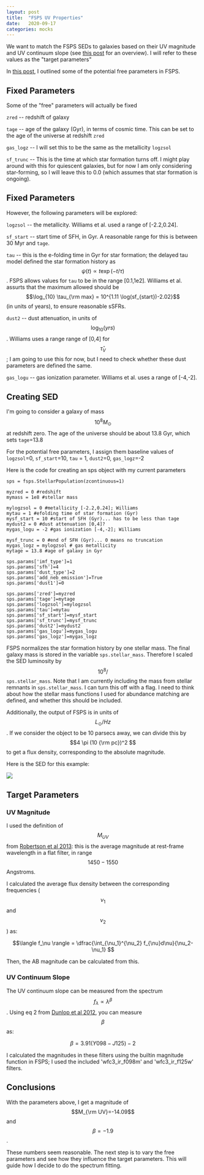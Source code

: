 ```yaml
---
layout: post
title:  "FSPS UV Properties"
date:   2020-09-17
categories: mocks
---
```


We want to match the FSPS SEDs to galaxies based on their UV magnitude and UV continuum slope (see <a href="https://ndrakos.github.io/blog/mocks/FSPS/">this post</a> for an overview). I will refer to these values as the "target parameters"

In <a href="https://ndrakos.github.io/blog/mocks/FSPS_Parameters/">this post</a>, I outlined some of the potential free parameters in FSPS.


## Fixed Parameters

Some of the "free" parameters will actually be fixed

<code>zred</code> -- redshift of galaxy

<code>tage</code> -- age of the galaxy (Gyr), in terms of cosmic time. This can be set to the age of the universe at redshift <code>zred</code>

<code>gas_logz</code> -- I will set this to be the same as the metallicity <code>logzsol</code>

<code>sf_trunc</code>  -- This is the time at which star formation turns off. I might play around with this for quiescent galaxies, but for now I am only considering star-forming, so I will leave this to 0.0 (which assumes that star formation is ongoing).

## Fixed Parameters


However, the following parameters will be explored:

<code>logzsol</code> -- the metallicity. Williams et al. used a range of [-2.2,0.24].

<code>sf_start</code> -- start time of SFH, in Gyr. A reasonable range for this is between 30 Myr and <code>tage</code>.

<code>tau</code> -- this is the e-folding time in Gyr for star formation; the delayed tau model defined the star formation history as $$\psi(t) \propto t \exp (-t/\tau)$$.
FSPS allows values for  <code>tau</code> to be in the range [0.1,1e2]. Williams et al. assurts that the maximum allowed should be  $$\log_{10} \tau_{\rm max} = 10^{1.11 \log(sf_{start})-2.02}$$ (in units of years), to ensure reasonable sSFRs.


<code>dust2</code> -- dust attenuation, in units of $$\log_{10} (yrs)$$. Williams uses a range range of [0,4] for $$\hat{\tau}_V$$; I am going to use this for now, but I need to check whether these dust parameters are defined the same.

<code>gas_logu</code> -- gas ionization parameter. Williams et al. uses a range of [-4,-2].



## Creating SED

I'm going to consider a galaxy of mass $$10^8 M_\odot$$ at redshift zero. The age of the universe should be about 13.8 Gyr, which sets <code>tage</code>=13.8

For the potential free parameters, I assign them baseline values of <code>logzsol</code>=0, <code>sf_start</code>=10, <code>tau</code> = 1, <code>dust2</code>=0, <code>gas_logz</code>=-2


Here is the code for creating an sps object with my current parameters
```
sps = fsps.StellarPopulation(zcontinuous=1)

myzred = 0 #redshift
mymass = 1e8 #stellar mass

mylogzsol = 0 #metallicity [-2.2,0.24]; Williams
mytau = 1 #efolding time of star formation (Gyr)
mysf_start = 10 #start of SFH (Gyr)... has to be less than tage
mydust2 = 0 #dust attenuation [0,4]?
mygas_logu = -2 #gas ionization [-4,-2]; Williams

mysf_trunc = 0 #end of SFH (Gyr)... 0 means no truncation
mygas_logz = mylogzsol # gas metallicity
mytage = 13.8 #age of galaxy in Gyr

sps.params['imf_type']=1
sps.params['sfh']=4
sps.params['dust_type']=2
sps.params['add_neb_emission']=True
sps.params['dust1']=0

sps.params['zred']=myzred
sps.params['tage']=mytage
sps.params['logzsol']=mylogzsol
sps.params['tau']=mytau
sps.params['sf_start']=mysf_start
sps.params['sf_trunc']=mysf_trunc
sps.params['dust2']=mydust2
sps.params['gas_logu']=mygas_logu
sps.params['gas_logz']=mygas_logz
```




FSPS normalizes the star formation history by one stellar mass. The final galaxy mass is stored in the variable <code>sps.stellar_mass</code>. Therefore I scaled the SED luminosity by $$10^8/$$<code>sps.stellar_mass</code>. Note that I am currently including the mass from stellar remnants in  <code>sps.stellar_mass</code>. I can turn this off with a flag. I need to think about how the stellar mass functions I used for abundance matching are defined, and whether this should be included.

Additionally, the output of FSPS is in units of $$L_\odot/Hz$$. If we consider the object to be 10 parsecs away, we can divide this by $$4 \pi (10 {\rm pc})^2 $$ to get a flux density, corresponding to the absolute magnitude.


Here is the SED for this example:

<img src="{{ site.baseurl }}/assets/plots/20200917_SED.png">


## Target Parameters




### UV Magnitude

I used the definition of $$M_{UV}$$ from <a href="https://ui.adsabs.harvard.edu/abs/2013ApJ...768...71R/abstract">Robertson et al 2013</a>:  this is the average magnitude at rest-frame wavelength in a flat filter, in range $$1450-1550$$ Angstroms.

I calculated the average flux density between the corresponding frequencies ($$\nu_1$$ and $$\nu_2$$) as:

$$\langle f_\nu \rangle =  \dfrac{\int_{\nu_1}^{\nu_2} f_{\nu}d\nu}{\nu_2-\nu_1} $$

Then, the AB magnitude can be calculated from this.


### UV Continuum Slope

The UV continuum slope can be measured from the spectrum $$f_\lambda \propto \lambda^{\beta}$$. Using eq 2 from <a href="https://ui.adsabs.harvard.edu/abs/2012MNRAS.420..901D/abstract">Dunlop et al 2012</a>, you can measure $$\beta$$ as:

$$\beta = 3.91(Y098-J125)-2$$

I calculated the magnitudes in these filters using the builtin magnitude function in FSPS; I used the included 'wfc3_ir_f098m' and 'wfc3_ir_f125w' filters.


## Conclusions

With the parameters above, I get a magnitude of $$M_{\rm UV}=-14.09$$ and $$\beta=-1.9$$.

These numbers seem reasonable. The next step is to vary the free parameters and see how they influence the target parameters. This will guide how I decide to do the spectrum fitting.
